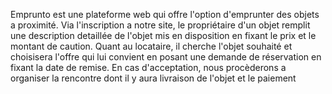 Emprunto est une plateforme web qui offre l'option d'emprunter des objets a proximité. 
Via l'inscription a notre site, le propriétaire d'un objet remplit une description detaillée de l'objet mis en disposition en fixant le prix et le montant de caution.
Quant au locataire, il cherche l'objet souhaité et choisisera l'offre qui lui convient en posant une demande de réservation en fixant la date de remise.
En cas d'acceptation, nous procèderons a organiser la rencontre dont il y aura livraison de l'objet et le paiement
